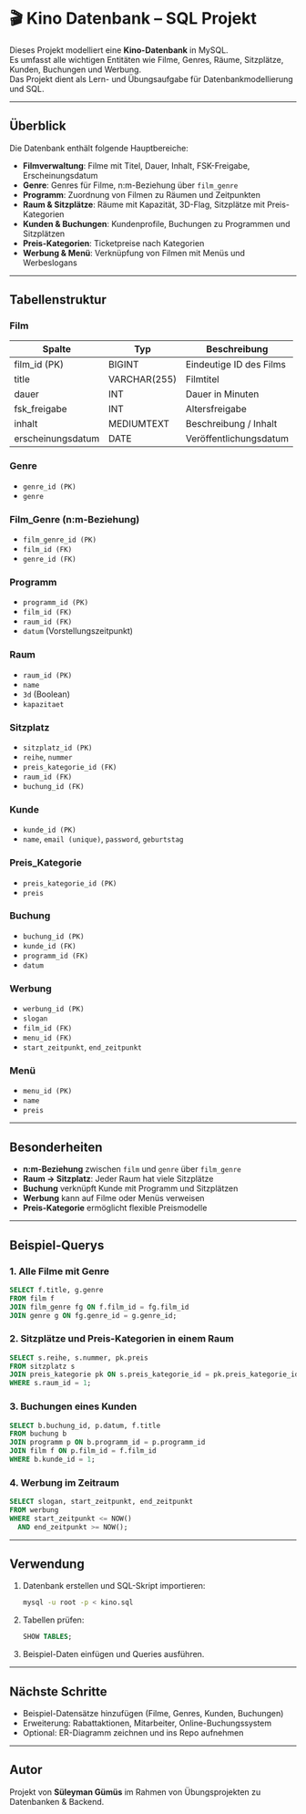 # 🎬 Kino Datenbank – SQL Projekt

Dieses Projekt modelliert eine **Kino-Datenbank** in MySQL.  
Es umfasst alle wichtigen Entitäten wie Filme, Genres, Räume, Sitzplätze, Kunden, Buchungen und Werbung.  
Das Projekt dient als Lern- und Übungsaufgabe für Datenbankmodellierung und SQL.

---

## Überblick

Die Datenbank enthält folgende Hauptbereiche:

- **Filmverwaltung**: Filme mit Titel, Dauer, Inhalt, FSK-Freigabe, Erscheinungsdatum  
- **Genre**: Genres für Filme, n:m-Beziehung über `film_genre`  
- **Programm**: Zuordnung von Filmen zu Räumen und Zeitpunkten  
- **Raum & Sitzplätze**: Räume mit Kapazität, 3D-Flag, Sitzplätze mit Preis-Kategorien  
- **Kunden & Buchungen**: Kundenprofile, Buchungen zu Programmen und Sitzplätzen  
- **Preis-Kategorien**: Ticketpreise nach Kategorien  
- **Werbung & Menü**: Verknüpfung von Filmen mit Menüs und Werbeslogans

---

## Tabellenstruktur

### Film
| Spalte            | Typ           | Beschreibung                  |
|-------------------|--------------|-------------------------------|
| film_id (PK)      | BIGINT       | Eindeutige ID des Films       |
| title             | VARCHAR(255) | Filmtitel                     |
| dauer             | INT          | Dauer in Minuten              |
| fsk_freigabe      | INT          | Altersfreigabe                |
| inhalt            | MEDIUMTEXT   | Beschreibung / Inhalt         |
| erscheinungsdatum | DATE         | Veröffentlichungsdatum        |

### Genre
- `genre_id (PK)`
- `genre`

### Film_Genre (n:m-Beziehung)
- `film_genre_id (PK)`
- `film_id (FK)`
- `genre_id (FK)`

### Programm
- `programm_id (PK)`
- `film_id (FK)`
- `raum_id (FK)`
- `datum` (Vorstellungszeitpunkt)

### Raum
- `raum_id (PK)`
- `name`
- `3d` (Boolean)
- `kapazitaet`

### Sitzplatz
- `sitzplatz_id (PK)`
- `reihe`, `nummer`
- `preis_kategorie_id (FK)`
- `raum_id (FK)`
- `buchung_id (FK)`

### Kunde
- `kunde_id (PK)`
- `name`, `email (unique)`, `password`, `geburtstag`

### Preis_Kategorie
- `preis_kategorie_id (PK)`
- `preis`

### Buchung
- `buchung_id (PK)`
- `kunde_id (FK)`
- `programm_id (FK)`
- `datum`

### Werbung
- `werbung_id (PK)`
- `slogan`
- `film_id (FK)`
- `menu_id (FK)`
- `start_zeitpunkt`, `end_zeitpunkt`

### Menü
- `menu_id (PK)`
- `name`
- `preis`

---

## Besonderheiten
- **n:m-Beziehung** zwischen `film` und `genre` über `film_genre`  
- **Raum → Sitzplatz**: Jeder Raum hat viele Sitzplätze  
- **Buchung** verknüpft Kunde mit Programm und Sitzplätzen  
- **Werbung** kann auf Filme oder Menüs verweisen  
- **Preis-Kategorie** ermöglicht flexible Preismodelle  

---

## Beispiel-Querys

### 1. Alle Filme mit Genre
```sql
SELECT f.title, g.genre
FROM film f
JOIN film_genre fg ON f.film_id = fg.film_id
JOIN genre g ON fg.genre_id = g.genre_id;
```

### 2. Sitzplätze und Preis-Kategorien in einem Raum
```sql
SELECT s.reihe, s.nummer, pk.preis
FROM sitzplatz s
JOIN preis_kategorie pk ON s.preis_kategorie_id = pk.preis_kategorie_id
WHERE s.raum_id = 1;
```

### 3. Buchungen eines Kunden
```sql
SELECT b.buchung_id, p.datum, f.title
FROM buchung b
JOIN programm p ON b.programm_id = p.programm_id
JOIN film f ON p.film_id = f.film_id
WHERE b.kunde_id = 1;
```

### 4. Werbung im Zeitraum
```sql
SELECT slogan, start_zeitpunkt, end_zeitpunkt
FROM werbung
WHERE start_zeitpunkt <= NOW()
  AND end_zeitpunkt >= NOW();
```

---

## Verwendung
1. Datenbank erstellen und SQL-Skript importieren:
   ```bash
   mysql -u root -p < kino.sql
   ```
2. Tabellen prüfen:
   ```sql
   SHOW TABLES;
   ```
3. Beispiel-Daten einfügen und Queries ausführen.

---

## Nächste Schritte
- Beispiel-Datensätze hinzufügen (Filme, Genres, Kunden, Buchungen)  
- Erweiterung: Rabattaktionen, Mitarbeiter, Online-Buchungssystem  
- Optional: ER-Diagramm zeichnen und ins Repo aufnehmen

---

## Autor
Projekt von **Süleyman Gümüs** im Rahmen von Übungsprojekten zu Datenbanken & Backend.
